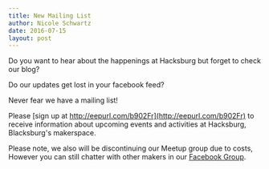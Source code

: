 ```yaml
---
title: New Mailing List
author: Nicole Schwartz
date: 2016-07-15
layout: post
---
```


Do you want to hear about the happenings at Hacksburg but forget to check our blog?

Do our updates get lost in your facebook feed?

Never fear we have a mailing list!

Please [sign up at http://eepurl.com/b902Fr](http://eepurl.com/b902Fr) to receive information about upcoming events and activities at Hacksburg, Blacksburg's makerspace.

Please note, we also will be discontinuing our Meetup group due to costs, However you can still chatter with other makers in our [Facebook Group](https://www.facebook.com/groups/405322866198425/).
